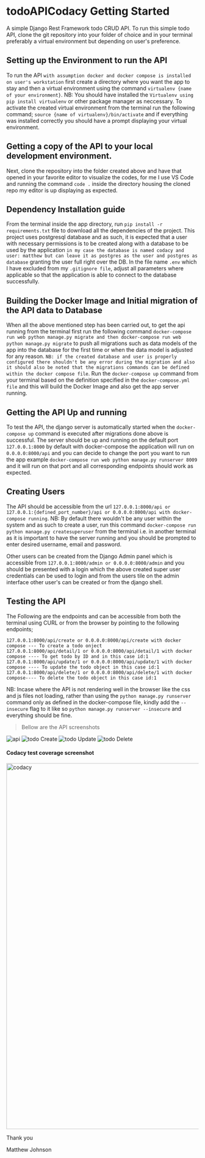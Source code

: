 
# todoAPICodacy Getting Started
A simple Django Rest Framework todo CRUD API. To run this simple todo API, clone the git repository into your folder of choice and in your terminal preferably a virtual environment but depending on user's preference. 

## Setting up the Environment to run the API
To run the API ```with assumption docker and docker compose is installed on user's workstation``` first create a directory where you want the app to stay and then a virtual environment using the command ```virtualenv {name of your environment}```. NB: You should have installed the ```Virtualenv using pip install virtualenv``` or other package manager as neccessary. To activate the created virtual environment from the terminal run the following command;
```source {name of virtualenv}/bin/activate``` and if everything was installed correctly you should have a prompt displaying your virtual environment.

## Getting a copy of the API to your local development environment.
Next, clone the repository into the folder created above and have that opened in your favorite editor to visualize the codes, for me I use VS Code and running the command ```code .``` inside the directory housing the cloned repo my editor is up displaying as expected.

## Dependency Installation guide
From the terminal inside the app directory, run ```pip install -r requirements.txt``` file to download all the dependencies of the project. This project uses postgresql database and as such, it is expected that a user with necessary permissions is to be created along with a database to be used by the application ```in my case the database is named codacy and user: matthew but can leave it as postgres as the user and postgres as database``` granting the user full right over the DB. In the file name ```.env``` which I have excluded from my ```.gitignore file```, adjust all parameters where applicable so that the application is able to connect to the database successfully.

## Building the Docker Image and Initial migration of the API data to Database
When all the above mentioned step has been carried out, to get the api running from the terminal first run the following command ```docker-compose run web python manage.py migrate and then docker-compose run web python manage.py migrate``` to push all migrations such as data models of the app into the database for the first time or when the data model is adjusted for any reason. ```NB: if the created database and user is properly configured there shouldn't be any error during the migration and also it should also be noted that the migrations commands can be defined within the docker compose file```. 
Run the ```docker-compose up``` command from your terminal based on the definition specified in the ```docker-compose.yml file``` and this will build the Docker Image and also get the app server running.

## Getting the API Up and running
To test the API, the django server is automatically started when the ```docker-compose up``` command is executed after migrations done above is successful. The server should be up and running on the default port ```127.0.0.1:8000``` by default with docker-compose the application will run on ```0.0.0.0:8000/api``` and you can decide to change the port you want to run the app example ```docker-compose run web python manage.py runserver 8009``` and it will run on that port and all corresponding endpoints should work as expected.

## Creating Users
The API should be accessible from the url ```127.0.0.1:8000/api or 127.0.0.1:{defined_port_number}/api or 0.0.0.0:8000/api with docker-compose running```. 
NB: By default there wouldn't be any user within the system and as such to create a user, run this command ```docker-compose run python manage.py createsuperuser``` from the terminal i.e. in another terminal as it is important to have the server running and you should be prompted to enter desired username, email and password.

Other users can be created from the Django Admin panel which is accessible from ```127.0.0.1:8000/admin or 0.0.0.0:8000/admin``` and you should be presented with a login which the above created super user credentials can be used to login and from the users tile on the admin interface other user's can be created or from the django shell.

## Testing the API
The Following are the endpoints and can be accessible from both the terminal using CURL or from the browser by pointing to the following endpoints;

```127.0.0.1:8000/api or 0.0.0.0:8000/api with docker-compose ---- List all todo object
127.0.0.1:8000/api/create or 0.0.0.0:8000/api/create with docker compose --- To create a todo onject
127.0.0.1:8000/api/detail/1 or 0.0.0.0:8000/api/detail/1 with docker compose ---- To get todo by ID and in this case id:1
127.0.0.1:8000/api/update/1 or 0.0.0.0:8000/api/update/1 with docker compose ---- To update the todo object in this case id:1
127.0.0.1:8000/api/delete/1 or 0.0.0.0:8000/api/delete/1 with docker compose---- To delete the todo object in this case id:1
```

NB: Incase where the API is not rendering well in the browser like the css and js files not loading, rather than using the ```python manage.py runserver``` command only as defined in the docker-compose file, kindly add the ```--insecure``` flag to it like so ```python manage.py runserver --insecure``` and everything should be fine.

> Bellow are the API screenshots

![api](https://user-images.githubusercontent.com/19800135/130051743-d16c8722-e558-44aa-afa1-e4619c83978f.png)
![todo Create](https://user-images.githubusercontent.com/19800135/130327811-817f6641-b7c9-47ed-a885-d4b1260bc778.png)
![todo Update](https://user-images.githubusercontent.com/19800135/130327823-229b4804-d78d-44d2-b57a-f471af3dd886.png)
![todo Delete](https://user-images.githubusercontent.com/19800135/130327828-374b450e-acb8-402b-b081-da843e749a00.png)

#### Codacy test coverage screenshot

<img width="957" alt="codacy" src="https://user-images.githubusercontent.com/19800135/130563592-b080a20c-80b8-4cd0-9050-5467fc07156b.png">





Thank you

Matthew Johnson



